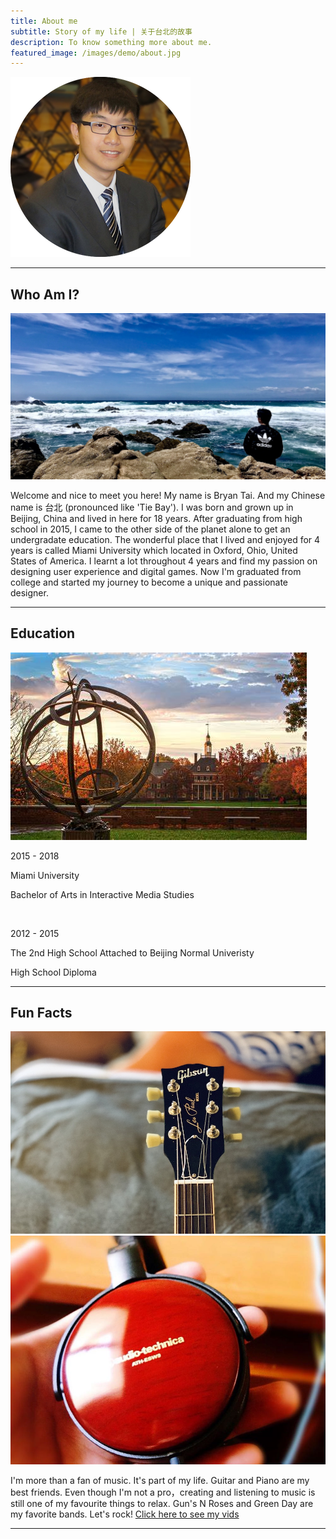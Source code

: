 ```yaml
---
title: About me
subtitle: Story of my life | 关于台北的故事
description: To know something more about me.
featured_image: /images/demo/about.jpg
---
```


![](/images/avatar-tb.png)

---

## Who Am I?

<div class="gallery" data-columns="1">
	<img src="/images/me.JPG">
</div>

Welcome and nice to meet you here! My name is Bryan Tai. And my Chinese name is 台北 (pronounced like 'Tie Bay'). I was born and grown up in Beijing, China and lived in here for 18 years. After graduating from high school in 2015, I came to the other side of the planet alone to get an undergradate education. The wonderful place that I lived and enjoyed for 4 years is called Miami University which located in Oxford, Ohio, United States of America. I learnt a lot throughout 4 years and find my passion on designing user experience and digital games. Now I'm graduated from college and started my journey to become a unique and passionate designer.

---

## Education

![](/images/mu.jpeg)

2015 - 2018

Miami University

Bachelor of Arts in Interactive Media Studies

<br>

2012 - 2015

The 2nd High School Attached to Beijing Normal Univeristy

High School Diploma

---

## Fun Facts

<div class="gallery" data-columns="1">
	<img src="/images/guitar.jpg">
    <img src="/images/headphone.jpg"> 
</div>

I'm more than a fan of music. It's part of my life. Guitar and Piano are my best friends. Even though I'm not a pro，creating and listening to music is still one of my favourite things to relax. Gun's N Roses and Green Day are my favorite bands. Let's rock! <a href="http://puo51diay.bkt.clouddn.com/My%20Movie%202.mp4">Click here to see my vids</a>

---